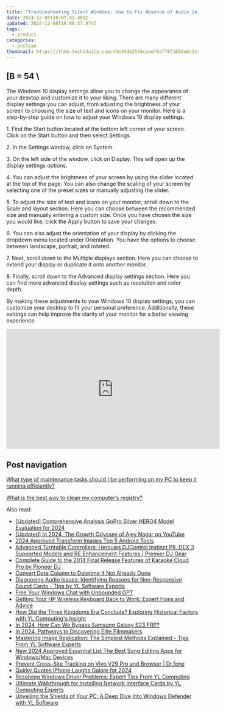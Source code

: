 ```yaml
---
title: "Troubleshooting Silent Windows: How to Fix Absence of Audio in Your PC - By YL Computing"
date: 2024-12-05T18:07:41.403Z
updated: 2024-12-08T18:08:57.974Z
tags:
  - product
categories:
  - pcclean
thumbnail: https://thmb.techidaily.com/43e39de2530caaef8af78f1650abc11434992b40c432e7b5caac8bd0f3cdf48f.png
---
```


## \[B = 54 \

The Windows 10 display settings allow you to change the appearance of your desktop and customize it to your liking. There are many different display settings you can adjust, from adjusting the brightness of your screen to choosing the size of text and icons on your monitor. Here is a step-by-step guide on how to adjust your Windows 10 display settings. 

1\. Find the Start button located at the bottom left corner of your screen. Click on the Start button and then select Settings.

2\. In the Settings window, click on System.

3\. On the left side of the window, click on Display. This will open up the display settings options. 

4\. You can adjust the brightness of your screen by using the slider located at the top of the page. You can also change the scaling of your screen by selecting one of the preset sizes or manually adjusting the slider.

5\. To adjust the size of text and icons on your monitor, scroll down to the Scale and layout section. Here you can choose between the recommended size and manually entering a custom size. Once you have chosen the size you would like, click the Apply button to save your changes.

6\. You can also adjust the orientation of your display by clicking the dropdown menu located under Orientation. You have the options to choose between landscape, portrait, and rotated.

7\. Next, scroll down to the Multiple displays section. Here you can choose to extend your display or duplicate it onto another monitor.

8\. Finally, scroll down to the Advanced display settings section. Here you can find more advanced display settings such as resolution and color depth. 

By making these adjustments to your Windows 10 display settings, you can customize your desktop to fit your personal preference. Additionally, these settings can help improve the clarity of your monitor for a better viewing experience.

<!-- affiliate ads begin -->
<iframe width="560" height="315" src="https://www.youtube.com/embed/iLlpdv0cz_k?si=HwTdnMmeVJXm4GPV" title="YouTube video player" frameborder="0" allow="accelerometer; autoplay; clipboard-write; encrypted-media; gyroscope; picture-in-picture; web-share" referrerpolicy="strict-origin-when-cross-origin" allowfullscreen></iframe>
<!-- affiliate ads end -->

## Post navigation

[What type of maintenance tasks should I be performing on my PC to keep it running efficiently?](https://tools.techidaily.com/pcclean/products/)

[What is the best way to clean my computer’s registry?](https://tools.techidaily.com/pcclean/products/)

<ins class="adsbygoogle"
     style="display:block"
     data-ad-format="autorelaxed"
     data-ad-client="ca-pub-7571918770474297"
     data-ad-slot="1223367746"></ins>

<ins class="adsbygoogle"
     style="display:block"
     data-ad-client="ca-pub-7571918770474297"
     data-ad-slot="8358498916"
     data-ad-format="auto"
     data-full-width-responsive="true"></ins>

<span class="atpl-alsoreadstyle">Also read:</span>
<div><ul>
<li><a href="https://fox-helps.techidaily.com/updated-comprehensive-analysis-gopro-silver-hero4-model-evaluation-for-2024/"><u>[Updated] Comprehensive Analysis GoPro Silver HERO4 Model Evaluation for 2024</u></a></li>
<li><a href="https://youtube-data.techidaily.com/ed-in-2024-the-growth-odyssey-of-ajey-nagar-on-youtube/"><u>[Updated] In 2024, The Growth Odyssey of Ajey Nagar on YouTube</u></a></li>
<li><a href="https://some-skills.techidaily.com/2024-approved-transform-images-top-5-android-tools/"><u>2024 Approved Transform Images Top 5 Android Tools</u></a></li>
<li><a href="https://win-updates.techidaily.com/advanced-turntable-controllers-hercules-djcontrol-instinct-p8-dex-3-supported-models-and-re-enhancement-features-premier-dj-gear/"><u>Advanced Turntable Controllers: Hercules DJControl Instinct P8, DEX 3 Supported Models and RE Enhancement Features | Premier DJ Gear</u></a></li>
<li><a href="https://win-updates.techidaily.com/complete-guide-to-the-2014-final-release-features-of-karaoke-cloud-pro-by-pioneer-dj/"><u>Complete Guide to the 2014 Final Release Features of Karaoke Cloud Pro by Pioneer DJ</u></a></li>
<li><a href="https://win-updates.techidaily.com/convert-date-column-to-datetime-if-not-already-done/"><u>Convert Date Column to Datetime if Not Already Done</u></a></li>
<li><a href="https://win-updates.techidaily.com/diagnosing-audio-issues-identifying-reasons-for-non-responsive-sound-cards-tips-by-yl-software-experts/"><u>Diagnosing Audio Issues: Identifying Reasons for Non-Responsive Sound Cards - Tips by YL Software Experts</u></a></li>
<li><a href="https://tech-savvy.techidaily.com/free-your-windows-chat-with-unbounded-gpt/"><u>Free Your Windows Chat with Unbounded GPT</u></a></li>
<li><a href="https://driver-error.techidaily.com/getting-your-hp-wireless-keyboard-back-to-work-expert-fixes-and-advice/"><u>Getting Your HP Wireless Keyboard Back to Work: Expert Fixes and Advice</u></a></li>
<li><a href="https://win-updates.techidaily.com/how-did-the-three-kingdoms-era-conclude-exploring-historical-factors-with-yl-computings-insight/"><u>How Did the Three Kingdoms Era Conclude? Exploring Historical Factors with YL Computing's Insight</u></a></li>
<li><a href="https://android-frp.techidaily.com/in-2024-how-can-we-bypass-samsung-galaxy-s23-frp-by-drfone-android/"><u>In 2024, How Can We Bypass Samsung Galaxy S23 FRP?</u></a></li>
<li><a href="https://fox-helps.techidaily.com/in-2024-pathways-to-discovering-elite-filmmakers/"><u>In 2024, Pathways to Discovering Elite Filmmakers</u></a></li>
<li><a href="https://win-updates.techidaily.com/mastering-image-replication-the-simplest-methods-explained-tips-from-yl-software-experts/"><u>Mastering Image Replication: The Simplest Methods Explained - Tips From YL Software Experts</u></a></li>
<li><a href="https://audio-editing.techidaily.com/new-2024-approved-essential-list-the-best-song-editing-apps-for-windowsmac-devices/"><u>New 2024 Approved Essential List The Best Song Editing Apps for Windows/Mac Devices</u></a></li>
<li><a href="https://fake-location.techidaily.com/prevent-cross-site-tracking-on-vivo-v29-pro-and-browser-drfone-by-drfone-virtual-android/"><u>Prevent Cross-Site Tracking on Vivo V29 Pro and Browser | Dr.fone</u></a></li>
<li><a href="https://extra-guidance.techidaily.com/quirky-quotes-iphone-laughs-galore-for-2024/"><u>Quirky Quotes IPhone Laughs Galore for 2024</u></a></li>
<li><a href="https://win-updates.techidaily.com/resolving-windows-driver-problems-expert-tips-from-yl-computing/"><u>Resolving Windows Driver Problems: Expert Tips From YL Computing</u></a></li>
<li><a href="https://win-updates.techidaily.com/ultimate-walkthrough-for-installing-network-interface-cards-by-yl-computing-experts/"><u>Ultimate Walkthrough for Installing Network Interface Cards by YL Computing Experts</u></a></li>
<li><a href="https://win-updates.techidaily.com/unveiling-the-shields-of-your-pc-a-deep-dive-into-windows-defender-with-yl-software/"><u>Unveiling the Shields of Your PC: A Deep Dive Into Windows Defender with YL Software</u></a></li>
</ul></div>

